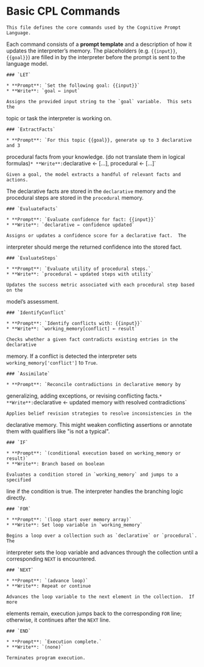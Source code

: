 # Basic CPL Commands

    This file defines the core commands used by the Cognitive Prompt Language.  
Each command consists of a **prompt template** and a description of how it 
updates the interpreter’s memory.  The placeholders (e.g. `{{input}}`, 
`{{goal}}`) are filled in by the interpreter before the prompt is sent to the 
language model.

    ### `LET`

    * **Prompt**: `Set the following goal: {{input}}`
    * **Write**: `goal ← input`

    Assigns the provided input string to the `goal` variable.  This sets the 
topic or task the interpreter is working on.

    ### `ExtractFacts`

    * **Prompt**: `For this topic {{goal}}, generate up to 3 declarative and 3 
procedural facts from your knowledge. (do not translate them in logical 
formulas)`
    * **Write**: `declarative ← [...], procedural ← [...]`

    Given a goal, the model extracts a handful of relevant facts and actions.  
The declarative facts are stored in the `declarative` memory and the procedural 
steps are stored in the `procedural` memory.

    ### `EvaluateFacts`

    * **Prompt**: `Evaluate confidence for fact: {{input}}`
    * **Write**: `declarative ← confidence updated`

    Assigns or updates a confidence score for a declarative fact.  The 
interpreter should merge the returned confidence into the stored fact.

    ### `EvaluateSteps`

    * **Prompt**: `Evaluate utility of procedural steps.`
    * **Write**: `procedural ← updated steps with utility`

    Updates the success metric associated with each procedural step based on the
 model’s assessment.

    ### `IdentifyConflict`

    * **Prompt**: `Identify conflicts with: {{input}}`
    * **Write**: `working_memory[conflict] ← result`

    Checks whether a given fact contradicts existing entries in the declarative 
memory.  If a conflict is detected the interpreter sets 
`working_memory['conflict']` to `True`.

    ### `Assimilate`

    * **Prompt**: `Reconcile contradictions in declarative memory by 
generalizing, adding exceptions, or revising conflicting facts.`
    * **Write**: `declarative ← updated memory with resolved contradictions`

    Applies belief revision strategies to resolve inconsistencies in the 
declarative memory.  This might weaken conflicting assertions or annotate them 
with qualifiers like "is not a typical".

    ### `IF`

    * **Prompt**: `(conditional execution based on working_memory or result)`
    * **Write**: Branch based on boolean

    Evaluates a condition stored in `working_memory` and jumps to a specified 
line if the condition is true.  The interpreter handles the branching logic 
directly.

    ### `FOR`

    * **Prompt**: `(loop start over memory array)`
    * **Write**: Set loop variable in `working_memory`

    Begins a loop over a collection such as `declarative` or `procedural`.  The 
interpreter sets the loop variable and advances through the collection until a 
corresponding `NEXT` is encountered.

    ### `NEXT`

    * **Prompt**: `(advance loop)`
    * **Write**: Repeat or continue

    Advances the loop variable to the next element in the collection.  If more 
elements remain, execution jumps back to the corresponding `FOR` line; 
otherwise, it continues after the `NEXT` line.

    ### `END`

    * **Prompt**: `Execution complete.`
    * **Write**: `(none)`

    Terminates program execution.